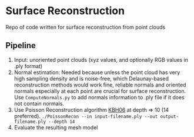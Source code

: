 # Surface Reconstruction
Repo of code written for surface reconstruction from point clouds  
## Pipeline
1. Input: unoriented point clouds (xyz values, and optionally RGB values in .ply format)
2. Normal estimation: Needed because unless the point cloud has very high sampling density and is noise-free, which Delaunay-based reconstruction methods would work fine, reliable normals and oriented normals especially at each point are crucial for surface reconstruction. Use ```ComputeNormals.py``` to add normals information to .ply file if it does not contain normals.
3. Use Poisson Reconstruction algorithm [KBH06](http://hhoppe.com/poissonrecon.pdf) at depth => 10 (14 preferred). 
```./PoissonRecon --in input-filename.ply --out output-filename.ply --depth 14 ```
4. Evaluate the resulting mesh model
